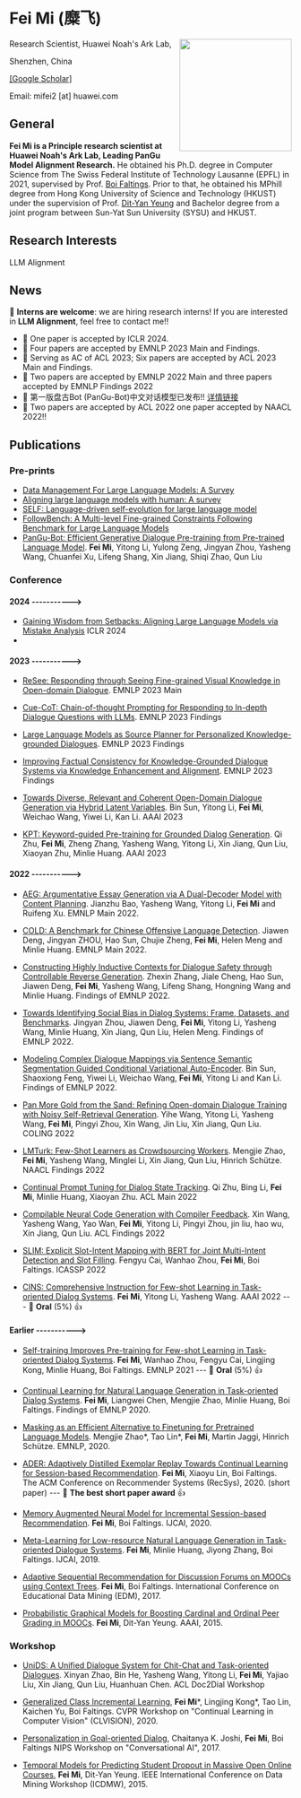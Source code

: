 # Fei Mi (糜飞)

<img align="right" height="200" src="https://user-images.githubusercontent.com/2612775/155544406-0db03a08-2076-4553-b75a-0edeafc78e94.JPG">
Research Scientist, Huawei Noah's Ark Lab,

Shenzhen, China

[[Google Scholar]](https://scholar.google.com/citations?user=gX3493QAAAAJ&hl=zh-CN)

Email: mifei2 [at] huawei.com  

## General

**Fei Mi is a Principle research scientist at Huawei Noah's Ark Lab, Leading PanGu Model Alignment Research.** He obtained his Ph.D. degree in Computer Science from The Swiss Federal Institute of Technology Lausanne (EPFL) in 2021, supervised by Prof. [Boi Faltings](https://lia.epfl.ch/~faltings/). Prior to that, he obtained his MPhill degree from Hong Kong University of Science and Technology (HKUST) under the supervision of Prof. [Dit-Yan Yeung](https://sites.google.com/view/dyyeung) and Bachelor degree from a joint program between Sun-Yat Sun University (SYSU) and HKUST.

## Research Interests
LLM Alignment

## News
:cherries: **Interns are welcome**: we are hiring research interns! If you are interested in **LLM Alignment**, feel free to contact me!!
- :cherries: One paper is accepted by ICLR 2024.
- :cherries: Four papers are accepted by EMNLP 2023 Main and Findings.
- :cherries: Serving as AC of ACL 2023; Six papers are accepted by ACL 2023 Main and Findings.
- :cherries: Two papers are accepted by EMNLP 2022 Main and three papers accepted by EMNLP Findings 2022
- :cherries: 第一版盘古Bot (PanGu-Bot)中文对话模型已发布!! [详情链接](https://arxiv.org/abs/2203.17090)
- :cherries: Two papers are accepted by ACL 2022 one paper accepted by NAACL 2022!!

## Publications

### Pre-prints
- [Data Management For Large Language Models: A Survey](https://arxiv.org/abs/2312.01700)
- [Aligning large language models with human: A survey](https://arxiv.org/abs/2307.12966)
- [SELF: Language-driven self-evolution for large language model](https://arxiv.org/abs/2310.00533)
- [FollowBench: A Multi-level Fine-grained Constraints Following Benchmark for Large Language Models](https://arxiv.org/abs/2310.20410)
- [PanGu-Bot: Efficient Generative Dialogue Pre-training from Pre-trained Language Model](https://arxiv.org/abs/2203.17090). **Fei Mi**, Yitong Li, Yulong Zeng, Jingyan Zhou, Yasheng Wang, Chuanfei Xu, Lifeng Shang, Xin Jiang, Shiqi Zhao, Qun Liu

### Conference
#### 2024 ----------->
- [Gaining Wisdom from Setbacks: Aligning Large Language Models via Mistake Analysis](https://openreview.net/forum?id=aA33A70IO6) ICLR 2024
- 
#### 2023 ----------->
- [ReSee: Responding through Seeing Fine-grained Visual Knowledge in Open-domain Dialogue](https://aclanthology.org/2023.emnlp-main.479/). EMNLP 2023 Main
  
- [Cue-CoT: Chain-of-thought Prompting for Responding to In-depth Dialogue Questions with LLMs](https://openreview.net/forum?id=FRRlmKxuf2). EMNLP 2023 Findings
  
- [Large Language Models as Source Planner for Personalized Knowledge-grounded Dialogues](https://arxiv.org/abs/2310.08840). EMNLP 2023 Findings
  
- [Improving Factual Consistency for Knowledge-Grounded Dialogue Systems via Knowledge Enhancement and Alignment](https://aclanthology.org/2023.findings-emnlp.525.pdf). EMNLP 2023 Findings
  
- [Towards Diverse, Relevant and Coherent Open-Domain Dialogue Generation via Hybrid Latent Variables](https://arxiv.org/abs/2212.01145). Bin Sun, Yitong Li, **Fei Mi**, Weichao Wang, Yiwei Li, Kan Li. AAAI 2023

- [KPT: Keyword-guided Pre-training for Grounded Dialog Generation](https://arxiv.org/abs/2212.01739). Qi Zhu, **Fei Mi**, Zheng Zhang, Yasheng Wang, Yitong Li, Xin Jiang, Qun Liu, Xiaoyan Zhu, Minlie Huang. AAAI 2023

#### 2022 ----------->
- [AEG: Argumentative Essay Generation via A Dual-Decoder Model with Content Planning](https://aclanthology.org/2022.emnlp-main.343/). Jianzhu Bao, Yasheng Wang, Yitong Li, **Fei Mi** and Ruifeng Xu.  EMNLP Main 2022.

- [COLD: A Benchmark for Chinese Offensive Language Detection](https://arxiv.org/abs/2201.06025). Jiawen Deng, Jingyan ZHOU, Hao Sun, Chujie Zheng, **Fei Mi**, Helen Meng and Minlie Huang. EMNLP Main 2022.

- [Constructing Highly Inductive Contexts for Dialogue Safety through Controllable Reverse Generation](https://arxiv.org/abs/2212.01810). Zhexin Zhang, Jiale Cheng, Hao Sun, Jiawen Deng, **Fei Mi**, Yasheng Wang, Lifeng Shang, Hongning Wang and Minlie Huang. Findings of EMNLP 2022. 

- [Towards Identifying Social Bias in Dialog Systems: Frame, Datasets, and Benchmarks](https://arxiv.org/abs/2202.08011). Jingyan Zhou, Jiawen Deng, **Fei Mi**, Yitong Li, Yasheng Wang, Minlie Huang, Xin Jiang, Qun Liu, Helen Meng. Findings of EMNLP 2022. 

- [Modeling Complex Dialogue Mappings via Sentence Semantic Segmentation Guided Conditional Variational Auto-Encoder](https://arxiv.org/abs/2212.00231). Bin Sun, Shaoxiong Feng, Yiwei Li, Weichao Wang, **Fei Mi**, Yitong Li and Kan Li. Findings of EMNLP 2022. 

- [Pan More Gold from the Sand: Refining Open-domain Dialogue Training with Noisy Self-Retrieval Generation](https://arxiv.org/abs/2201.11367). Yihe Wang, Yitong Li, Yasheng Wang, **Fei Mi**, Pingyi Zhou, Xin Wang, Jin Liu, Xin Jiang, Qun Liu. COLING 2022

- [LMTurk: Few-Shot Learners as Crowdsourcing Workers](https://arxiv.org/abs/2112.07522). Mengjie Zhao, **Fei Mi**, Yasheng Wang, Minglei Li, Xin Jiang, Qun Liu, Hinrich Schütze. NAACL Findings 2022

- [Continual Prompt Tuning for Dialog State Tracking](https://openreview.net/pdf/1542aca0b87da0e75a08d20296c7c836c114fc20.pdf). Qi Zhu, Bing Li, **Fei Mi**, Minlie Huang, Xiaoyan Zhu. ACL Main 2022

- [Compilable Neural Code Generation with Compiler Feedback](https://openreview.net/pdf?id=Vk2eq640xdU). Xin Wang, Yasheng Wang, Yao Wan, **Fei Mi**, Yitong Li, Pingyi Zhou, jin liu, hao wu, Xin Jiang, Qun Liu. ACL Findings 2022

- [SLIM: Explicit Slot-Intent Mapping with BERT for Joint Multi-Intent Detection and Slot Filling](https://arxiv.org/abs/2108.11711). Fengyu Cai, Wanhao Zhou, **Fei Mi**, Boi Faltings. ICASSP 2022

- [CINS: Comprehensive Instruction for Few-shot Learning in Task-oriented Dialog Systems](https://arxiv.org/abs/2109.04645). **Fei Mi**, Yitong Li, Yasheng Wang. AAAI 2022  ---  :cherries: **Oral** (5%) :+1:

#### Earlier ----------->

- [Self-training Improves Pre-training for Few-shot Learning in Task-oriented Dialog Systems](https://aclanthology.org/2021.emnlp-main.142/). **Fei Mi**, Wanhao Zhou, Fengyu Cai, Lingjing Kong, Minlie Huang, Boi Faltings. EMNLP 2021  ---  :cherries: **Oral** (5%) :+1:

- [Continual Learning for Natural Language Generation in Task-oriented Dialog Systems](https://aclanthology.org/2020.findings-emnlp.310/). 
**Fei Mi**, Liangwei Chen, Mengjie Zhao, Minlie Huang, Boi Faltings. 
Findings of EMNLP 2020. 

- [Masking as an Efficient Alternative to Finetuning for Pretrained Language Models](https://aclanthology.org/2020.emnlp-main.174/). Mengjie Zhao*, Tao Lin*, **Fei Mi**, Martin Jaggi, Hinrich Schütze. 
EMNLP, 2020. 

- [ADER: Adaptively Distilled Exemplar Replay Towards Continual Learning for Session-based Recommendation](https://dl.acm.org/doi/abs/10.1145/3383313.3412218?casa_token=845HSBo8dhAAAAAA:FjbqVZkxhi0TwGNo2vjapqlQP-qsCc-iG6ZNnpmigsnZ_6G4Nb_RGUIn_djWHp667fFNZzSFqCVv). **Fei Mi**, Xiaoyu Lin, Boi Faltings. 
The ACM Conference on Recommender Systems (RecSys), 2020. (short paper)   ---  :cherries: **The best short paper award** :+1:

- [Memory Augmented Neural Model for Incremental Session-based Recommendation](https://www.ijcai.org/proceedings/2020/0300.pdf). **Fei Mi**, Boi Faltings. 
IJCAI, 2020.

- [Meta-Learning for Low-resource Natural Language Generation in Task-oriented Dialogue Systems](https://www.ijcai.org/proceedings/2019/0437.pdf). **Fei Mi**, Minlie Huang, Jiyong Zhang, Boi Faltings. 
IJCAI, 2019. 

- [Adaptive Sequential Recommendation for Discussion Forums on MOOCs using Context Trees](http://educationaldatamining.org/EDM2017/proc_files/papers/paper_25.pdf). **Fei Mi**, Boi Faltings.
International Conference on Educational Data Mining (EDM), 2017.

- [Probabilistic Graphical Models for Boosting Cardinal and Ordinal Peer Grading in MOOCs](https://www.aaai.org/ocs/index.php/AAAI/AAAI15/paper/viewPaper/9534). **Fei Mi**, Dit-Yan Yeung.
AAAI, 2015.

### Workshop
- [UniDS: A Unified Dialogue System for Chit-Chat and Task-oriented Dialogues](https://arxiv.org/abs/2110.08032). Xinyan Zhao, Bin He, Yasheng Wang, Yitong Li, **Fei Mi**, Yajiao Liu, Xin Jiang, Qun Liu, Huanhuan Chen. ACL Doc2Dial Workshop

- [Generalized Class Incremental Learning](https://openaccess.thecvf.com/content_CVPRW_2020/html/w15/Mi_Generalized_Class_Incremental_Learning_CVPRW_2020_paper.html), **Fei Mi***, Lingjing Kong*, Tao Lin, Kaichen Yu, Boi Faltings. CVPR Workshop on "Continual Learning in Computer Vision" (CLVISION), 2020.

- [Personalization in Goal-oriented Dialog](https://arxiv.org/abs/1706.07503), Chaitanya K. Joshi, **Fei Mi**, Boi Faltings
NIPS Workshop on "Conversational AI", 2017.

- [Temporal Models for Predicting Student Dropout in Massive Open Online Courses](https://dl.acm.org/doi/abs/10.1109/ICDMW.2015.174), **Fei Mi**, Dit-Yan Yeung.
IEEE International Conference on Data Mining Workshop (ICDMW), 2015.
